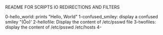 README FOR SCRIPTS IO REDIRECTIONS AND FILTERS

0-hello_world: prints "Hello, World"
1-confused_smiley: display a confused smiley "(Ôo)'
2-hellofile: Display the content of /etc/psswd file
3-twofiles: display the content of /etc/psswd /etc/hosts
4-